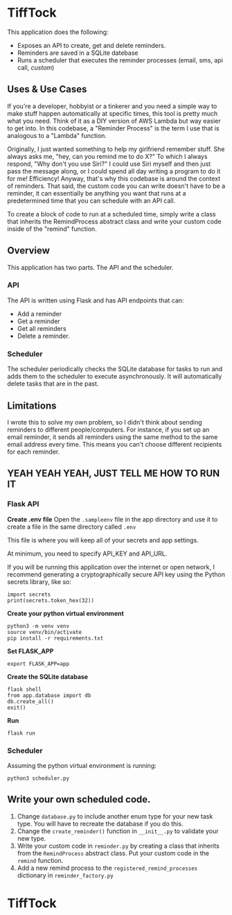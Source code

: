 
# TiffTock
This application does the following:
- Exposes an API to create, get and delete reminders.
- Reminders are saved in a SQLite datebase
- Runs a scheduler that executes the reminder processes (email, sms, api call, *custom*)

## Uses & Use Cases
If you're a developer, hobbyist or a tinkerer and you need a simple way to make stuff happen automatically at specific times, this tool is pretty much what you need. Think of it as a DIY version of AWS Lambda but way easier to get into. In this codebase, a "Reminder Process" is the term I use that is analogous to a "Lambda" function.

Originally, I just wanted something to help my girlfriend remember stuff. She always asks me, "hey, can you remind me to do X?" To which I always respond, "Why don't you use Siri?" I could use Siri myself and then just pass the message along, or I could spend all day writing a program to do it for me! Efficiency! Anyway, that's why this codebase is around the context of reminders. That said, the custom code you can write doesn't have to be a reminder, it can essentially be anything you want that runs at a predetermined time that you can schedule with an API call.

To create a block of code to run at a scheduled time, simply write a class that inherits the RemindProcess abstract class and write your custom code inside of the "remind" function.

## Overview
This application has two parts. The API and the scheduler. 

### API
The API is written using Flask and has API endpoints that can:
- Add a reminder
- Get a reminder
- Get all reminders
- Delete a reminder.

### Scheduler
The scheduler periodically checks the SQLite database for tasks to run and adds them to the scheduler to execute asynchronously. It will automatically delete tasks that are in the past.

## Limitations
I wrote this to solve my own problem, so I didn't think about sending reminders to different people/computers. For instance, if you set up an email reminder, it sends all reminders using the same method to the same email address every time. This means you can't choose different recipients for each reminder.

## YEAH YEAH YEAH, JUST TELL ME HOW TO RUN IT
### Flask API
**Create .env file**
Open the `.sampleenv` file in the app directory and use it to create a file in the same directory called `.env`

This file is where you will keep all of your secrets and app settings.

At minimum, you need to specify API_KEY and API_URL.

If you will be running this application over the internet or open network, I recommend generating a cryptographically secure API key using the Python secrets library, like so:
```
import secrets
print(secrets.token_hex(32))
```

**Create your python virtual environment**
```
python3 -m venv venv
source venv/bin/activate
pip install -r requirements.txt
```
**Set FLASK_APP**
```
export FLASK_APP=app
```

**Create the SQLite database**
```
flask shell
from app.database import db
db.create_all()
exit()
```

**Run**
```
flask run
```

### Scheduler
Assuming the python virtual environment is running:
```
python3 scheduler.py
```

## Write your own scheduled code.
1. Change `database.py` to include another enum type for your new task type. You will have to recreate the database if you do this.
2. Change the `create_reminder()` function in `__init__.py` to validate your new type.
3. Write your custom code in `reminder.py` by creating a class that inherits from the `RemindProcess` abstract class. Put your custom code in the `remind` function.
4. Add a new remind process to the `registered_remind_processes` dictionary in `reminder_factory.py`
# TiffTock
